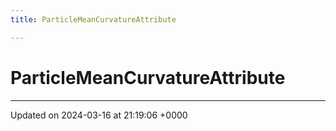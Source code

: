 ```yaml
---
title: ParticleMeanCurvatureAttribute

---
```


# ParticleMeanCurvatureAttribute





-------------------------------

Updated on 2024-03-16 at 21:19:06 +0000